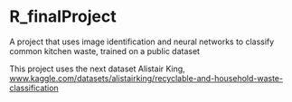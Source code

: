 # R_finalProject
A project that uses image identification and neural networks to classify common kitchen waste, trained on a public dataset

This project uses the next dataset
Alistair King, www.kaggle.com/datasets/alistairking/recyclable-and-household-waste-classification


